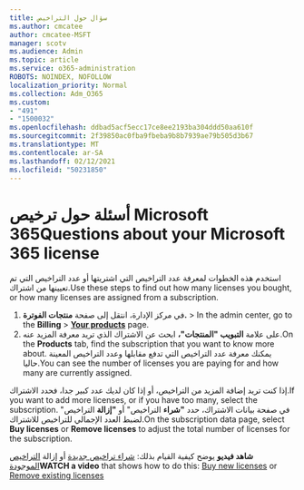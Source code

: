 ```yaml
---
title: سؤال حول التراخيص
ms.author: cmcatee
author: cmcatee-MSFT
manager: scotv
ms.audience: Admin
ms.topic: article
ms.service: o365-administration
ROBOTS: NOINDEX, NOFOLLOW
localization_priority: Normal
ms.collection: Adm_O365
ms.custom:
- "491"
- "1500032"
ms.openlocfilehash: ddbad5acf5ecc17ce8ee2193ba304ddd50aa610f
ms.sourcegitcommit: 2f39850ac0fba9fbeba9b8b7939ae79b505d3b67
ms.translationtype: MT
ms.contentlocale: ar-SA
ms.lasthandoff: 02/12/2021
ms.locfileid: "50231850"
---
```

# <a name="questions-about-your-microsoft-365-license"></a><span data-ttu-id="33ff7-102">أسئلة حول ترخيص Microsoft 365</span><span class="sxs-lookup"><span data-stu-id="33ff7-102">Questions about your Microsoft 365 license</span></span>

<span data-ttu-id="33ff7-103">استخدم هذه الخطوات لمعرفة عدد التراخيص التي اشتريتها أو عدد التراخيص التي تم تعيينها من اشتراك.</span><span class="sxs-lookup"><span data-stu-id="33ff7-103">Use these steps to find out how many licenses you bought, or how many licenses are assigned from a subscription.</span></span>
  
1. <span data-ttu-id="33ff7-104">في مركز الإدارة، انتقل إلى صفحة **منتجات الفوترة.** \> **[](https://go.microsoft.com/fwlink/p/?linkid=842054)**</span><span class="sxs-lookup"><span data-stu-id="33ff7-104">In the admin center, go to the **Billing** \> **[Your products](https://go.microsoft.com/fwlink/p/?linkid=842054)** page.</span></span>
2. <span data-ttu-id="33ff7-105">على علامة **التبويب "المنتجات"،** ابحث عن الاشتراك الذي تريد معرفة المزيد عنه.</span><span class="sxs-lookup"><span data-stu-id="33ff7-105">On the **Products** tab, find the subscription that you want to know more about.</span></span> <span data-ttu-id="33ff7-106">يمكنك معرفة عدد التراخيص التي تدفع مقابلها وعدد التراخيص المعينة حاليا.</span><span class="sxs-lookup"><span data-stu-id="33ff7-106">You can see the number of licenses you are paying for and how many are currently assigned.</span></span>

<span data-ttu-id="33ff7-107">إذا كنت تريد إضافة المزيد من التراخيص، أو إذا كان لديك عدد كبير جدا، فحدد الاشتراك.</span><span class="sxs-lookup"><span data-stu-id="33ff7-107">If you want to add more licenses, or if you have too many, select the subscription.</span></span> <span data-ttu-id="33ff7-108">في صفحة بيانات الاشتراك، حدد **"شراء** التراخيص" أو **"إزالة** التراخيص" لضبط العدد الإجمالي للتراخيص للاشتراك.</span><span class="sxs-lookup"><span data-stu-id="33ff7-108">On the subscription data page, select **Buy licenses** or **Remove licenses** to adjust the total number of licenses for the subscription.</span></span>

<span data-ttu-id="33ff7-109">**شاهد فيديو** يوضح كيفية القيام بذلك: [شراء تراخيص جديدة](https://go.microsoft.com/fwlink/p/?linkid=2154857) أو إزالة [التراخيص الموجودة](https://go.microsoft.com/fwlink/p/?linkid=2154938)</span><span class="sxs-lookup"><span data-stu-id="33ff7-109">**WATCH a video** that shows how to do this: [Buy new licenses](https://go.microsoft.com/fwlink/p/?linkid=2154857) or [Remove existing licenses](https://go.microsoft.com/fwlink/p/?linkid=2154938)</span></span>